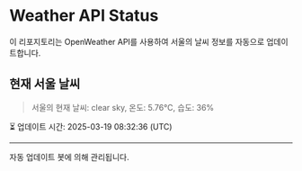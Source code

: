 
# Weather API Status

이 리포지토리는 OpenWeather API를 사용하여 서울의 날씨 정보를 자동으로 업데이트합니다.

## 현재 서울 날씨
> 서울의 현재 날씨: clear sky, 온도: 5.76°C, 습도: 36%

⏳ 업데이트 시간: 2025-03-19 08:32:36 (UTC)

---
자동 업데이트 봇에 의해 관리됩니다.
